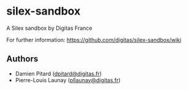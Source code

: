 silex-sandbox
=============

A Silex sandbox by Digitas France

For further information: https://github.com/digitas/silex-sandbox/wiki

Authors
-------

* Damien Pitard (dpitard@digitas.fr)
* Pierre-Louis Launay (pllaunay@digitas.fr)
